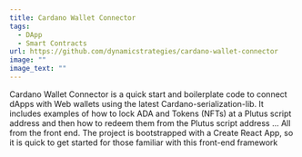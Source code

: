 ```yaml
---
title: Cardano Wallet Connector
tags:
  - DApp
  - Smart Contracts
url: https://github.com/dynamicstrategies/cardano-wallet-connector
image: ""
image_text: ""
---
```


Cardano Wallet Connector is a quick start and boilerplate code to connect dApps with Web wallets using the latest Cardano-serialization-lib. It includes examples of how to lock ADA and Tokens (NFTs) at a Plutus script address and then how to redeem them from the Plutus script address ... All from the front end. The project is bootstrapped with a Create React App, so it is quick to get started for those familiar with this front-end framework
